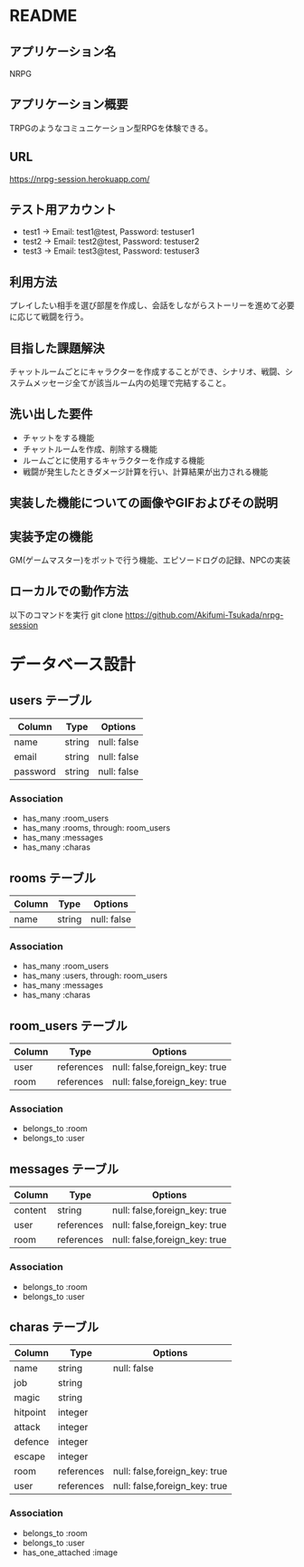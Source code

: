 # README

## アプリケーション名
NRPG

## アプリケーション概要
TRPGのようなコミュニケーション型RPGを体験できる。

## URL
https://nrpg-session.herokuapp.com/

## テスト用アカウント
- test1 → Email: test1@test, Password: testuser1
- test2 → Email: test2@test, Password: testuser2
- test3 → Email: test3@test, Password: testuser3

## 利用方法
プレイしたい相手を選び部屋を作成し、会話をしながらストーリーを進めて必要に応じて戦闘を行う。

## 目指した課題解決
チャットルームごとにキャラクターを作成することができ、シナリオ、戦闘、システムメッセージ全てが該当ルーム内の処理で完結すること。

## 洗い出した要件
- チャットをする機能
- チャットルームを作成、削除する機能
- ルームごとに使用するキャラクターを作成する機能
- 戦闘が発生したときダメージ計算を行い、計算結果が出力される機能

## 実装した機能についての画像やGIFおよびその説明

## 実装予定の機能
GM(ゲームマスター)をボットで行う機能、エピソードログの記録、NPCの実装

## ローカルでの動作方法
以下のコマンドを実行
git clone https://github.com/Akifumi-Tsukada/nrpg-session

# データベース設計

## users テーブル

| Column    | Type    | Options     |
| --------  | ------  | ----------- |
| name      | string  | null: false |
| email     | string  | null: false |
| password  | string  | null: false |

### Association

- has_many :room_users
- has_many :rooms, through: room_users
- has_many :messages
- has_many :charas

## rooms テーブル

| Column    | Type    | Options     |
| --------  | ------  | ----------- |
| name      | string  | null: false |

### Association

- has_many :room_users
- has_many :users, through: room_users
- has_many :messages 
- has_many :charas

## room_users テーブル

| Column    | Type       | Options                       |
| --------  | ---------- | ----------------------------- |
| user      | references | null: false,foreign_key: true |
| room      | references | null: false,foreign_key: true |

### Association

- belongs_to :room
- belongs_to :user

## messages テーブル

| Column    | Type       | Options                       |
| --------  | ---------- | ----------------------------- |
| content   | string     | null: false,foreign_key: true |
| user      | references | null: false,foreign_key: true |
| room      | references | null: false,foreign_key: true |

### Association

- belongs_to :room
- belongs_to :user

## charas テーブル

| Column    | Type       | Options                       |
| --------  | ---------- | ----------------------------- |
| name      | string     | null: false                   |
| job       | string     |                               |
| magic     | string     |                               |
| hitpoint  | integer    |                               |
| attack    | integer    |                               |
| defence   | integer    |                               |
| escape    | integer    |                               |
| room      | references | null: false,foreign_key: true |
| user      | references | null: false,foreign_key: true |

### Association

- belongs_to :room
- belongs_to :user
- has_one_attached :image